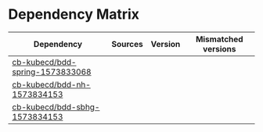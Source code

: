 # Dependency Matrix

Dependency | Sources | Version | Mismatched versions
---------- | ------- | ------- | -------------------
[cb-kubecd/bdd-spring-1573833068](https://github.com/cb-kubecd/bdd-spring-1573833068.git) |  | []() | 
[cb-kubecd/bdd-nh-1573834153](https://github.com/cb-kubecd/bdd-nh-1573834153.git) |  | []() | 
[cb-kubecd/bdd-sbhg-1573834153](https://github.com/cb-kubecd/bdd-sbhg-1573834153.git) |  | []() | 

